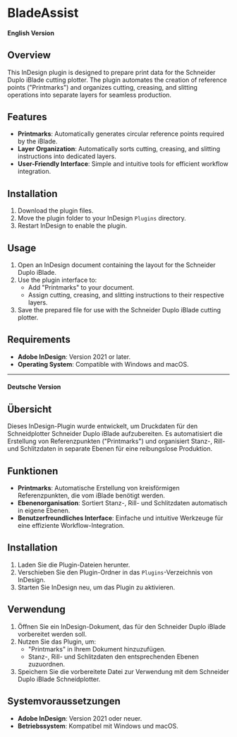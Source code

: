 # BladeAssist

#### English Version   

## Overview  
This InDesign plugin is designed to prepare print data for the Schneider Duplo iBlade cutting plotter. The plugin automates the creation of reference points ("Printmarks") and organizes cutting, creasing, and slitting operations into separate layers for seamless production.  

## Features  
- **Printmarks**: Automatically generates circular reference points required by the iBlade.  
- **Layer Organization**: Automatically sorts cutting, creasing, and slitting instructions into dedicated layers.  
- **User-Friendly Interface**: Simple and intuitive tools for efficient workflow integration.  

## Installation  
1. Download the plugin files.  
2. Move the plugin folder to your InDesign `Plugins` directory.  
3. Restart InDesign to enable the plugin.  

## Usage  
1. Open an InDesign document containing the layout for the Schneider Duplo iBlade.  
2. Use the plugin interface to:  
   - Add "Printmarks" to your document.  
   - Assign cutting, creasing, and slitting instructions to their respective layers.  
3. Save the prepared file for use with the Schneider Duplo iBlade cutting plotter.  

## Requirements  
- **Adobe InDesign**: Version 2021 or later.  
- **Operating System**: Compatible with Windows and macOS.  

---

#### Deutsche Version  

## Übersicht  
Dieses InDesign-Plugin wurde entwickelt, um Druckdaten für den Schneidplotter Schneider Duplo iBlade aufzubereiten. Es automatisiert die Erstellung von Referenzpunkten ("Printmarks") und organisiert Stanz-, Rill- und Schlitzdaten in separate Ebenen für eine reibungslose Produktion.  

## Funktionen  
- **Printmarks**: Automatische Erstellung von kreisförmigen Referenzpunkten, die vom iBlade benötigt werden.  
- **Ebenenorganisation**: Sortiert Stanz-, Rill- und Schlitzdaten automatisch in eigene Ebenen.  
- **Benutzerfreundliches Interface**: Einfache und intuitive Werkzeuge für eine effiziente Workflow-Integration.  

## Installation  
1. Laden Sie die Plugin-Dateien herunter.  
2. Verschieben Sie den Plugin-Ordner in das `Plugins`-Verzeichnis von InDesign.  
3. Starten Sie InDesign neu, um das Plugin zu aktivieren.  

## Verwendung  
1. Öffnen Sie ein InDesign-Dokument, das für den Schneider Duplo iBlade vorbereitet werden soll.  
2. Nutzen Sie das Plugin, um:  
   - "Printmarks" in Ihrem Dokument hinzuzufügen.  
   - Stanz-, Rill- und Schlitzdaten den entsprechenden Ebenen zuzuordnen.  
3. Speichern Sie die vorbereitete Datei zur Verwendung mit dem Schneider Duplo iBlade Schneidplotter.  

## Systemvoraussetzungen  
- **Adobe InDesign**: Version 2021 oder neuer.  
- **Betriebssystem**: Kompatibel mit Windows und macOS.  
